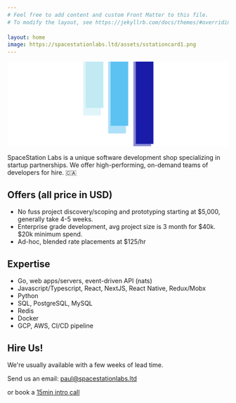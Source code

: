 ```yaml
---
# Feel free to add content and custom Front Matter to this file.
# To modify the layout, see https://jekyllrb.com/docs/themes/#overriding-theme-defaults

layout: home
image: https://spacestationlabs.ltd/assets/sstationcard1.png
---
```


![](/assets/cover.png)

SpaceStation Labs is a unique software development shop specializing in startup
partnerships. We offer high-performing, on-demand teams of developers for hire. 🇨🇦

## Offers (all price in USD)

- No fuss project discovery/scoping and prototyping starting at $5,000, generally take 4-5 weeks.
- Enterprise grade development, avg project size is 3 month for $40k. $20k minimum spend.
- Ad-hoc, blended rate placements at $125/hr

## Expertise

- Go, web apps/servers, event-driven API (nats)
- Javascript/Typescript, React, NextJS, React Native, Redux/Mobx
- Python
- SQL, PostgreSQL, MySQL
- Redis
- Docker
- GCP, AWS, CI/CD pipeline

## Hire Us!

We're usually available with a few weeks of lead time.

Send us an email: paul@spacestationlabs.ltd

or book a [15min intro call](https://cal.com/spacestation)
